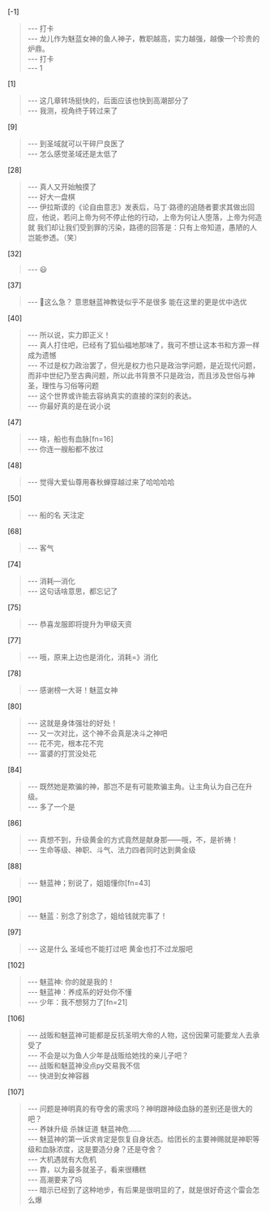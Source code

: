 
[-1] 
>--- 打卡<br>
>--- 龙儿作为魅蓝女神的鱼人神子，教职越高，实力越强，越像一个珍贵的炉鼎。<br>
>--- 打卡<br>
>--- 1<br>

[1] 
>--- 这几章转场挺快的，后面应该也快到高潮部分了<br>
>--- 我测，视角终于转过来了<br>

[9] 
>--- 到圣域就可以干碎尸良医了<br>
>--- 怎么感觉圣域还是太低了<br>

[28] 
>--- 真人又开始触摸了<br>
>--- 好大一盘棋<br>
>--- 伊拉斯谟的《论自由意志》发表后，马丁·路德的追随者要求其做出回应，他说，若问上帝为何不停止他的行动，上帝为何让人堕落，上帝为何造就 我们却让我们受到罪的污染，路德的回答是：只有上帝知道，愚陋的人岂能参透。（笑）<br>

[32] 
>--- 😃<br>

[37] 
>--- 🤔这么急？  意思魅蓝神教徒似乎不是很多  能在这里的更是优中选优<br>

[40] 
>--- 所以说，实力即正义！<br>
>--- 真人打住吧，已经有了狐仙福地那味了，我可不想让这本书和方源一样成为遗憾<br>
>--- 不过是权力政治罢了，但光是权力也只是政治学问题，是近现代问题，而非中世纪乃至古典问题，所以此书背景不只是政治，而且涉及世俗与神圣，理性与习俗等问题<br>
>--- 这个世界或许能去容纳真实的直接的深刻的表达。<br>
>--- 你最好真的是在说小说<br>

[47] 
>--- 啥，船也有血脉[fn=16]<br>
>--- 你连一艘船都不放过<br>

[48] 
>--- 觉得大爱仙尊用春秋蝉穿越过来了哈哈哈哈<br>

[50] 
>--- 船的名  天注定<br>

[68] 
>--- 客气<br>

[74] 
>--- 消耗—消化<br>
>--- 这句话啥意思，都忘记了<br>

[75] 
>--- 恭喜龙服即将提升为甲级天资<br>

[77] 
>--- 哦，原来上边也是消化，消耗=》消化<br>

[78] 
>--- 感谢榜一大哥！魅蓝女神<br>

[80] 
>--- 这就是身体强壮的好处！<br>
>--- 又一次对比，这个神不会真是决斗之神吧<br>
>--- 花不完，根本花不完<br>
>--- 富婆的打赏没处花<br>

[84] 
>--- 既然她是欺骗的神，那岂不是有可能欺骗主角。让主角认为自己在升级。<br>
>--- 多了一个是<br>

[86] 
>--- 真想不到，升级黄金的方式竟然是献身那——哦，不，是祈祷！<br>
>--- 生命等级、神职、斗气、法力四者同时达到黄金级<br>

[88] 
>--- 魅蓝神；别说了，姐姐懂你[fn=43]<br>

[90] 
>--- 魅蓝：别念了别念了，姐给钱就完事了！<br>

[97] 
>--- 这是什么 圣域也不能打过吧 黄金也打不过龙服吧<br>

[102] 
>--- 魅蓝神:  你的就是我的！<br>
>--- 魅蓝神：养成系的好处你不懂<br>
>--- 少年：我不想努力了[fn=21]<br>

[106] 
>--- 战贩和魅蓝神可能都是反抗圣明大帝的人物，这份因果可能要龙人去承受了<br>
>--- 不会是以为鱼人少年是战贩给她找的亲儿子吧？<br>
>--- 战贩和魅蓝神没点py交易我不信<br>
>--- 快进到女神容器<br>

[107] 
>--- 问题是神明真的有夺舍的需求吗？神明跟神级血脉的差别还是很大的吧？<br>
>--- 养妹升级 杀妹证道 魅蓝神危……<br>
>--- 魅蓝神的第一诉求肯定是恢复自身状态。给团长的主要神赐就是神职等级和血脉浓度，这是要造分身？还是夺舍？<br>
>--- 大机遇就有大危机<br>
>--- 靠，以为最多就圣子，看来很糟糕<br>
>--- 高潮要来了吗<br>
>--- 暗示已经到了这种地步，有后果是很明显的了，就是很好奇这个雷会怎么爆<br>
